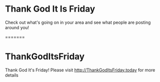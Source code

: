 Thank God It Is Friday
============

Check out what's going on in your area and see what people are posting around you!

=======
# ThankGodItsFriday
Thank God It's Friday! Please visit http://ThankGodItsFriday.today for more details

